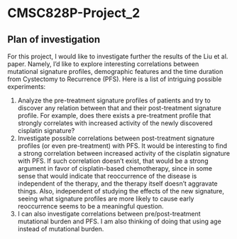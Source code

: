# CMSC828P-Project_2

## Plan of investigation

For this project, I would like to investigate further the results of the Liu et al. paper. Namely, I’d like to explore interesting correlations between mutational signature profiles, demographic features and the time duration from Cystectomy to Recurrence (PFS). Here is a list of intriguing possible experiments:
1.	Analyze the pre-treatment signature profiles of patients and try to discover any relation between that and their post-treatment signature profile. For example, does there exists a pre-treatment profile that strongly correlates with increased activity of the newly discovered cisplatin signature?
2.	Investigate possible correlations between post-treatment signature profiles (or even pre-treatment) with PFS. It would be interesting to find a strong correlation between increased activity of the cisplatin signature with PFS. If such correlation doesn’t exist, that would be a strong argument in favor of cisplatin-based chemotherapy, since in some sense that would indicate that reoccurrence of the disease is independent of the therapy, and the therapy itself doesn’t aggravate things. Also, independent of studying the effects of the new signature, seeing what signature profiles are more likely to cause early reoccurrence seems to be a meaningful question.
3.	I can also investigate correlations between pre/post-treatment mutational burden and PFS. I am also thinking of doing that using age instead of mutational burden.
